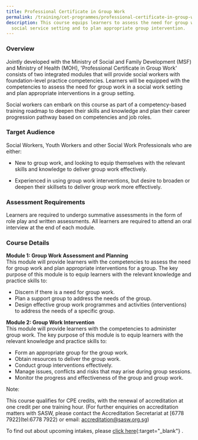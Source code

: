 ```yaml
---
title: Professional Certificate in Group Work
permalink: /training/cet-programmes/professional-certificate-in-group-work/
description: This course equips learners to assess the need for group work in a
  social service setting and to plan appropriate group intervention.
---
```

### **Overview**

Jointly developed with the Ministry of Social and Family Development (MSF) and Ministry of Health (MOH), 'Professional Certificate in Group Work' consists of two integrated modules that will provide social workers with foundation-level practice competencies. Learners will be equipped with the competencies to assess the need for group work in a social work setting and plan appropriate interventions in a group setting.  

Social workers can embark on this course as part of a competency-based training roadmap to deepen their skills and knowledge and plan their career progression pathway based on competencies and job roles.  
  
### **Target Audience**  

Social Workers, Youth Workers and other Social Work Professionals who are either:

-	New to group work, and looking to equip themselves with the relevant skills and knowledge to deliver group work effectively.

-	Experienced in using group work interventions, but desire to broaden or deepen their skillsets to deliver group work more effectively.

### **Assessment Requirements**

Learners are required to undergo summative assessments in the form of role play and written assessments. All learners are required to attend an oral interview at the end of each module.

### **Course Details**

**Module 1: Group Work Assessment and Planning**  
This module will provide learners with the competencies to assess the need for group work and plan appropriate interventions for a group. The key purpose of this module is to equip learners with the relevant knowledge and practice skills to:

-   Discern if there is a need for group work.
-   Plan a support group to address the needs of the group.
-   Design effective group work programmes and activities (interventions) to address the needs of a specific group.

**Module 2: Group Work Intervention**  
This module will provide learners with the competencies to administer group work. The key purpose of this module is to equip learners with the relevant knowledge and practice skills to:

-   Form an appropriate group for the group work.
-   Obtain resources to deliver the group work.
-   Conduct group interventions effectively.
- Manage issues, conflicts and risks that may arise during group sessions.
- Monitor the progress and effectiveness of the group and group work.

Note:    

This course qualifies for CPE credits, with the renewal of accreditation at one credit per one training hour. (For further enquiries on accreditation matters with SASW, please contact the Accreditation Secretariat at [6778 7922](tel:6778 7922) or email: [accreditation@sasw.org.sg](mailto:accreditation@sasw.org.sg))  
  
To find out about upcoming intakes, please  [click here](https://iltms.ssi.gov.sg/registration#/Course){:target="_blank"}   .